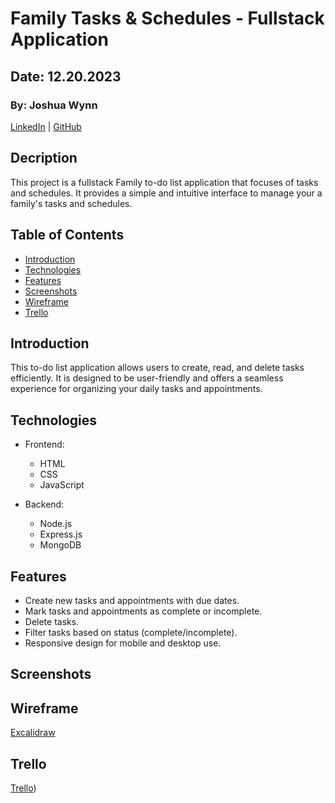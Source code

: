 # Family Tasks & Schedules - Fullstack Application

## Date: 12.20.2023

### By: Joshua Wynn

[LinkedIn](https://www.linkedin.com/in/wynnjoshua/) | [GitHub](https://github.com/joshuawynn?tab=repositories)

## Decription

This project is a fullstack  Family to-do list application that focuses of tasks and schedules. It provides a simple and intuitive interface to manage your a family's tasks and schedules.

## Table of Contents

- [Introduction](#introduction)
- [Technologies](#technologies)
- [Features](#features)
- [Screenshots](#screenshots)
- [Wireframe](#wireframe)
- [Trello](#trello)


## Introduction

This to-do list application allows users to create, read, and delete tasks efficiently. It is designed to be user-friendly and offers a seamless experience for organizing your daily tasks and appointments.

## Technologies

- Frontend:
  - HTML
  - CSS
  - JavaScript

- Backend:
  - Node.js
  - Express.js
  - MongoDB

## Features

- Create new tasks and appointments with due dates.
- Mark tasks and appointments as complete or incomplete.
- Delete tasks.
- Filter tasks based on status (complete/incomplete).
- Responsive design for mobile and desktop use.


## Screenshots


## Wireframe

[Excalidraw](https://excalidraw.com/#json=q1zvSB0mRyFLj6_Wj_8Nn,E0E_-_hJzg7xdfUjCJyvuw)


## Trello 

[Trello](https://trello.com/b/AEuPXp0J/project-2-family-tasks-schedules-fullstack-application))
